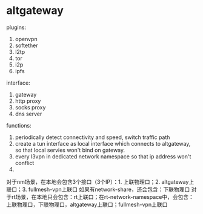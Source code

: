 # altgateway



plugins:
1. openvpn
2. softether
4. l2tp
5. tor
6. i2p
7. ipfs

interface:
1. gateway
2. http proxy
3. socks proxy
4. dns server

functions:
1. periodically detect connectivity and speed, switch traffic path
2. create a tun interface as local interface which connects to altgateway, so that local servies won't bind on gateway.
3. every l3vpn in dedicated network namespace so that ip address won't conflict
4. 

对于nm场景，在本地会包含3个接口（3个IP）：1. 上联物理口；2. altgateway上联口；3. fullmesh-vpn上联口
           如果有network-share，还会包含：下联物理口
对于rt场景，在本地只会包含：rt上联口；在rt-network-namespace中，会包含：上联物理口，下联物理口，altgateway上联口；fullmesh-vpn上联口



